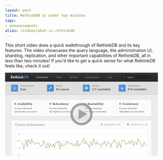 ```yaml
---
layout: post
title: RethinkDB in under two minutes
tags:
- announcements
alias: /videos/what-is-rethinkdb
--- 
```


This short video does a quick walkthrough of RethinkDB and its key
features. The video showcases the query language, the administration
UI, sharding, replication, and other important capabilities of
RethinkDB, all in less than two minutes! If you'd like to get a quick
sense for what RethinkDB feels like, check it out!

<a href="https://www.youtube.com/watch?v=qKPKsBNw604">
    <img src="/assets/images/videos/screencast.png">
</a>

